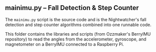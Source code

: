 ## mainimu.py – Fall Detection & Step Counter

The `mainimu.py` script is the source code and is the Nightwatcher's fall detection and step counter algorithms combined into one runnable code.

This folder contains the libraries and scripts (from Ozzmaker's BerryIMU repository) to read the angles from the accelerometer, gyroscope, and magnetometer on a BerryIMU connected to a Raspberry Pi.
